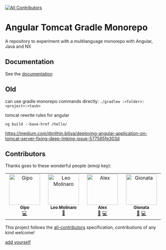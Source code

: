 [![All Contributors](https://img.shields.io/github/all-contributors/gipo355/angular-tomcat-gradle-monorepo?color=ee8449&style=flat-square)](##contributors)

# Angular Tomcat Gradle Monorepo

A repository to experiment with a multilanguage monorepo with Angular, Java and
NX

## Documentation

See the
[documentation](https://gipo355.github.io/angular-tomcat-gradle-monorepo/)

## Old

can use gradle monorepo commands directly:
`./gradlew :<folder>:<project>:<task>`

tomcat rewrite rules for angular

`ng build --base-href /hello/`

<https://medium.com/@nithin.biliya/deploying-angular-application-on-tomcat-server-fixing-deep-linking-issue-577565fe303d>

## Contributors

Thanks goes to these wonderful people (emoji key):

<!-- ALL-CONTRIBUTORS-LIST:START - Do not remove or modify this section -->
<!-- prettier-ignore-start -->
<!-- markdownlint-disable -->
<table>
  <tbody>
    <tr>
      <td align="center" valign="top" width="14.28%"><a href="https://github.com/gipo355"><img src="https://avatars.githubusercontent.com/u/91525512?v=4?s=100" width="100px;" alt="Gipo"/><br /><sub><b>Gipo</b></sub></a><br /><a href="#code-gipo355" title="Code">💻</a></td>
      <td align="center" valign="top" width="14.28%"><a href="https://github.com/leomolinaro"><img src="https://avatars.githubusercontent.com/u/40320886?v=4?s=100" width="100px;" alt="Leo Molinaro"/><br /><sub><b>Leo Molinaro</b></sub></a><br /><a href="#ideas-leomolinaro" title="Ideas, Planning, & Feedback">🤔</a></td>
      <td align="center" valign="top" width="14.28%"><a href="https://github.com/alex-beggiato"><img src="https://avatars.githubusercontent.com/u/96126927?v=4?s=100" width="100px;" alt="Alex"/><br /><sub><b>Alex</b></sub></a><br /><a href="#ideas-alex-beggiato" title="Ideas, Planning, & Feedback">🤔</a> <a href="#code-alex-beggiato" title="Code">💻</a></td>
      <td align="center" valign="top" width="14.28%"><a href="https://github.com/legrottagliegionata"><img src="https://avatars.githubusercontent.com/u/17149364?v=4?s=100" width="100px;" alt="Gionata"/><br /><sub><b>Gionata</b></sub></a><br /><a href="#ideas-legrottagliegionata" title="Ideas, Planning, & Feedback">🤔</a> <a href="#code-legrottagliegionata" title="Code">💻</a></td>
    </tr>
  </tbody>
</table>

<!-- markdownlint-restore -->
<!-- prettier-ignore-end -->

<!-- ALL-CONTRIBUTORS-LIST:END -->

This project follows the
[all-contributors](https://github.com/kentcdodds/all-contributors)
specification, contributions of any kind welcome!

[add yourself](https://allcontributors.org/docs/en/bot/usage)
